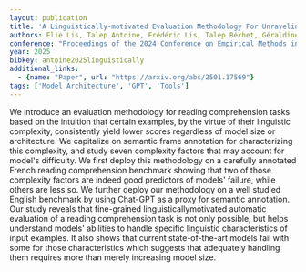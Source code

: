 ```yaml
---
layout: publication
title: 'A Linguistically-motivated Evaluation Methodology For Unraveling Model''s Abilities In Reading Comprehension Tasks'
authors: Elie Lis, Talep Antoine, Frédéric Lis, Talep Béchet, Géraldine Diro Damnati, Philippe Diro Langlais
conference: "Proceedings of the 2024 Conference on Empirical Methods in Natural Language Processing Association for Computational Linguistics Nov 2024 Miami United States. pp.18376-18392"
year: 2025
bibkey: antoine2025linguistically
additional_links:
  - {name: "Paper", url: "https://arxiv.org/abs/2501.17569"}
tags: ['Model Architecture', 'GPT', 'Tools']
---
```

We introduce an evaluation methodology for reading comprehension tasks based
on the intuition that certain examples, by the virtue of their linguistic
complexity, consistently yield lower scores regardless of model size or
architecture. We capitalize on semantic frame annotation for characterizing
this complexity, and study seven complexity factors that may account for
model's difficulty. We first deploy this methodology on a carefully annotated
French reading comprehension benchmark showing that two of those complexity
factors are indeed good predictors of models' failure, while others are less
so. We further deploy our methodology on a well studied English benchmark by
using Chat-GPT as a proxy for semantic annotation. Our study reveals that
fine-grained linguisticallymotivated automatic evaluation of a reading
comprehension task is not only possible, but helps understand models' abilities
to handle specific linguistic characteristics of input examples. It also shows
that current state-of-the-art models fail with some for those characteristics
which suggests that adequately handling them requires more than merely
increasing model size.

